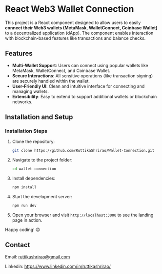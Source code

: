 # React Web3 Wallet Connection

This project is a React component designed to allow users to easily **connect their Web3 wallets (MetaMask, WalletConnect, Coinbase Wallet)** to a decentralized application (dApp). The component enables interaction with blockchain-based features like transactions and balance checks.

## Features

- **Multi-Wallet Support**: Users can connect using popular wallets like MetaMask, WalletConnect, and Coinbase Wallet.
- **Secure Interactions**: All sensitive operations (like transaction signing) are securely handled within the wallet.
- **User-Friendly UI**: Clean and intuitive interface for connecting and managing wallets.
- **Extensibility**: Easy to extend to support additional wallets or blockchain networks.

  

## Installation and Setup

### Installation Steps

1. Clone the repository:
    ```bash
    git clone https://github.com/RuttikaShrirao/Wallet-Connection.git
    ```

2. Navigate to the project folder:
    ```bash
    cd wallet-connection
    ```

3. Install dependencies:
    ```bash
    npm install
    ```

4. Start the development server:
    ```bash
    npm run dev
    ```

5. Open your browser and visit `http://localhost:3000` to see the landing page in action.

Happy coding! 😊


## Contact
Email: ruttikashrirao@gmail.com

Linkedin: https://www.linkedin.com/in/ruttikashrirao/
